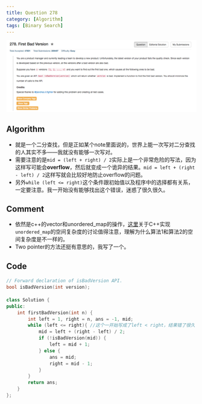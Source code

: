 ```yaml
---
title: Question 278
category: [Algorithm]
tags: [Binary Search]
---
```


![Description](../Assets/Figure/question278.png)

## Algorithm 

- 就是一个二分查找，但是正如某个note里面说的，世界上能一次写对二分查找的人其实不多——我就没有能够一次写对。
- 需要注意的是`mid = (left + right) / 2`实际上是一个非常危险的写法，因为这样写可能会**overflow**，然后就变成一个诡异的结果。`mid = left + (right - left) / 2`这样写就会比较好地防止overflow的问题。
- 另外`while (left <= right)`这个条件跟初始值以及程序中的选择都有关系，一定要注意。我一开始没有能够找出这个错误，迷惑了很久很久。

## Comment

- 依然是c++的vector和unordered_map的操作，[这里](https://leetcode.com/discuss/103787/table-solution-pointers-solution-with-time-space-complexity)关于C++实现`unordered_map`的空间复杂度的讨论值得注意，理解为什么算法1和算法2的空间复杂度是不一样的。
- Two pointer的方法还挺有意思的，我写了一个。

## Code

```C++
// Forward declaration of isBadVersion API.
bool isBadVersion(int version);

class Solution {
public:
    int firstBadVersion(int n) {
        int left = 1, right = n, ans = -1, mid;
        while (left <= right){ //这个一开始写成了left < right，结果错了很久
            mid = left + (right - left) / 2;
            if (!isBadVersion(mid)) {
                left = mid + 1;
            } else {
                ans = mid;
                right = mid - 1;
            }
        }
        return ans;
    }
};
```
